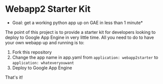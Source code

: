 # Webapp2 Starter Kit
* Goal: get a working python app up on GAE in less than 1 minute*

The point of this project is to provide a starter kit for developers looking to deploy to Google App Engine in very little time. All you need to do to have your own webapp up and running is to:

1. Fork this repository
2. Change the app name in app.yaml from `application: webapp2starter` to `application: whateveryouwant`
3. Deploy to Google App Engine

That's it!